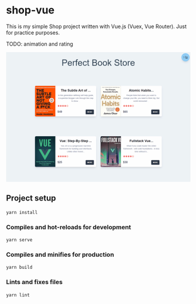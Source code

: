 # shop-vue

This is my simple Shop project written with Vue.js (Vuex, Vue Router). Just for practice purposes.

TODO: animation and rating

![shop-vue](https://github.com/andrei-kozel/portfolio-projects/blob/master/Vue/shop/src/assets/vue-shop.gif)

## Project setup

```
yarn install
```

### Compiles and hot-reloads for development

```
yarn serve
```

### Compiles and minifies for production

```
yarn build
```

### Lints and fixes files

```
yarn lint
```
